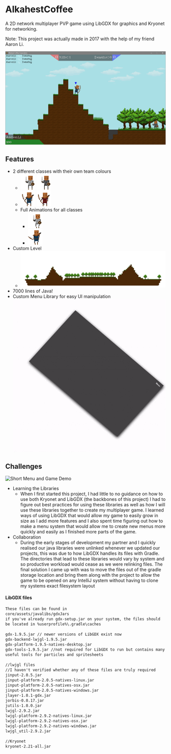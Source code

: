 # AlkahestCoffee
A 2D network multiplayer PVP game using LibGDX for graphics and Kryonet for networking.

Note: This project was actually made in 2017 with the help of my friend Aaron Li. 

![Game Screenshot](readme_data/game_screenshot.png)

## Features

- 2 different classes with their own team colours
    - ![Blue Swordsman](core/assets/SpriteSheets/sprites/KnightSprites/Idle/Blue/ilbpk_0.png) ![Red Swordsman](core/assets/SpriteSheets/sprites/KnightSprites/Idle/Red/ilrpk_0.png)
    - ![Blue Archer](core/assets/SpriteSheets/sprites/ArcherSprites/Idle/Blue/ilbpa_0.png) ![Red Archer](core/assets/SpriteSheets/sprites/ArcherSprites/Idle/Red/ilrpa_0.png)
    - Full Animations for all classes
        - ![Walking Knight](readme_data/knightwalk.gif)
        - ![Walking Archer](readme_data/archerwalk.gif)
- Custom Level
    - ![Level](core/assets/pixmapVisual.png)
- 7000 lines of Java!
- Custom Menu Library for easy UI manipulation
![coolest animation](readme_data/menuAssembly.gif)

## Challenges
![Short Menu and Game Demo](readme_data/gamedemo.gif)

- Learning the Libraries
  - When I first started this project, I had little to no guidance on how to use both Kryonet and LibGDX (the backbones of this project)
I had to figure out best practices for using these libraries as well as how I will use these libraries together to create my multiplayer game.
I learned ways of using LibGDX that would allow my game to easily grow in size as I add more features and I also spent time figuring out how
to make a menu system that would allow me to create new menus more quickly and easily as I finished more parts of the game.
- Collaboration
  - During the early stages of development my partner and I quickly realised our java libraries were unlinked whenever we updated our projects,
  this was due to how LibGDX handles its files with Gradle. The directories that lead to these libraries would vary by system and so productive workload
  would cease as we were relinking files. The final solution I came up with was to move the files out of the gradle storage location and bring them along with
  the project to allow the game to be opened on any IntelliJ system without having to clone my systems exact filesystem layout

#### LibGDX files
```
These files can be found in
core/assets/javalibs/gdxJars
if you've already run gdx-setup.jar on your system, the files should be located in %userprofile%\.gradle\caches

gdx-1.9.5.jar // newer versions of LibGDX exist now
gdx-backend-lwjgl-1.9.5.jar
gdx-platform-1.9.5-natives-desktop.jar
gdx-tools-1.9.5.jar //not required for LibGDX to run but contains many useful tools for particles and spritesheets

//lwjgl files
//I haven't verified whether any of these files are truly required
jinput-2.0.5.jar
jinput-platform-2.0.5-natives-linux.jar
jinput-platform-2.0.5-natives-osx.jar
jinput-platform-2.0.5-natives-windows.jar
jlayer-1.0.1-gdx.jar
jorbis-0.0.17.jar
jutils-1.0.0.jar
lwjgl-2.9.2.jar
lwjgl-platform-2.9.2-natives-linux.jar
lwjgl-platform-2.9.2-natives-osx.jar
lwjgl-platform-2.9.2-natives-windows.jar
lwjgl_util-2.9.2.jar

//Kryonet
kryonet-2.21-all.jar
```
